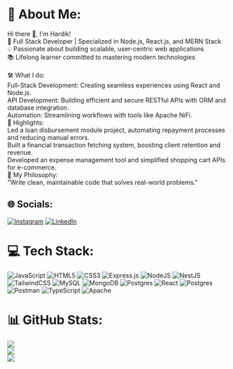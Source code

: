 # 💫 About Me:
Hi there 👋, I'm Hardik!<br>🔧 Full Stack Developer | Specialized in Node.js, React.js, and MERN Stack<br>💡 Passionate about building scalable, user-centric web applications<br>📚 Lifelong learner committed to mastering modern technologies<br><br>🛠️ What I do:<br>Full-Stack Development: Creating seamless experiences using React and Node.js.<br>API Development: Building efficient and secure RESTful APIs with ORM and database integration.<br>Automation: Streamlining workflows with tools like Apache NiFi.<br>🌟 Highlights:<br>Led a loan disbursement module project, automating repayment processes and reducing manual errors.<br>Built a financial transaction fetching system, boosting client retention and revenue.<br>Developed an expense management tool and simplified shopping cart APIs for e-commerce.<br>🎯 My Philosophy:<br>"Write clean, maintainable code that solves real-world problems."


## 🌐 Socials:
[![Instagram](https://img.shields.io/badge/Instagram-%23E4405F.svg?logo=Instagram&logoColor=white)](https://instagram.com/_hardiknj) [![LinkedIn](https://img.shields.io/badge/LinkedIn-%230077B5.svg?logo=linkedin&logoColor=white)](https://linkedin.com/in/www.linkedin.com/in/hardiknj) 

# 💻 Tech Stack:
![JavaScript](https://img.shields.io/badge/javascript-%23323330.svg?style=for-the-badge&logo=javascript&logoColor=%23F7DF1E) ![HTML5](https://img.shields.io/badge/html5-%23E34F26.svg?style=for-the-badge&logo=html5&logoColor=white) ![CSS3](https://img.shields.io/badge/css3-%231572B6.svg?style=for-the-badge&logo=css3&logoColor=white) ![Express.js](https://img.shields.io/badge/express.js-%23404d59.svg?style=for-the-badge&logo=express&logoColor=%2361DAFB) ![NodeJS](https://img.shields.io/badge/node.js-6DA55F?style=for-the-badge&logo=node.js&logoColor=white) ![NestJS](https://img.shields.io/badge/nestjs-%23E0234E.svg?style=for-the-badge&logo=nestjs&logoColor=white) ![TailwindCSS](https://img.shields.io/badge/tailwindcss-%2338B2AC.svg?style=for-the-badge&logo=tailwind-css&logoColor=white) ![MySQL](https://img.shields.io/badge/mysql-4479A1.svg?style=for-the-badge&logo=mysql&logoColor=white) ![MongoDB](https://img.shields.io/badge/MongoDB-%234ea94b.svg?style=for-the-badge&logo=mongodb&logoColor=white) ![Postgres](https://img.shields.io/badge/postgres-%23316192.svg?style=for-the-badge&logo=postgresql&logoColor=white) ![React](https://img.shields.io/badge/react-%2320232a.svg?style=for-the-badge&logo=react&logoColor=%2361DAFB) ![Postgres](https://img.shields.io/badge/postgres-%23316192.svg?style=for-the-badge&logo=postgresql&logoColor=white) ![Postman](https://img.shields.io/badge/Postman-FF6C37?style=for-the-badge&logo=postman&logoColor=white) ![TypeScript](https://img.shields.io/badge/typescript-%23007ACC.svg?style=for-the-badge&logo=typescript&logoColor=white) ![Apache](https://img.shields.io/badge/apache-%23D42029.svg?style=for-the-badge&logo=apache&logoColor=white)
# 📊 GitHub Stats:
![](https://github-readme-stats.vercel.app/api?username=hardiknj&theme=dark&hide_border=false&include_all_commits=true&count_private=true)<br/>
![](https://github-readme-streak-stats.herokuapp.com/?user=hardiknj&theme=dark&hide_border=false)<br/>
![](https://github-readme-stats.vercel.app/api/top-langs/?username=hardiknj&theme=dark&hide_border=false&include_all_commits=true&count_private=true&layout=compact)
